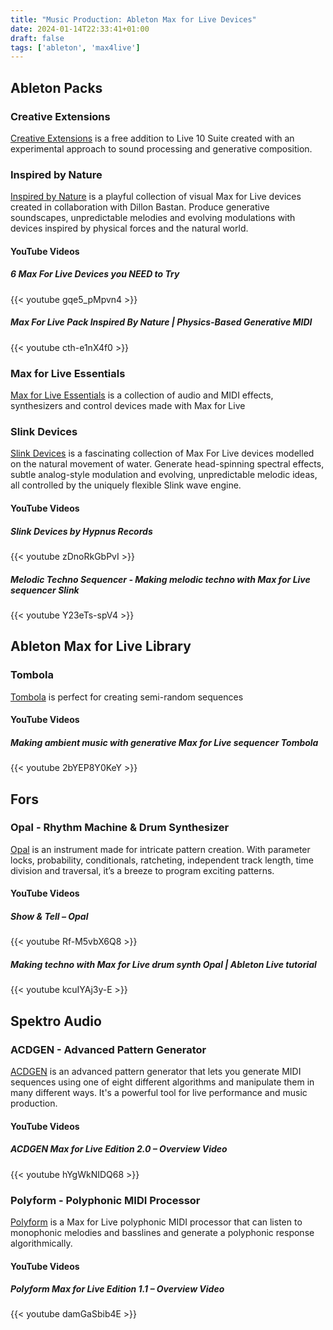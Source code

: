 ```yaml
---
title: "Music Production: Ableton Max for Live Devices"
date: 2024-01-14T22:33:41+01:00
draft: false
tags: ['ableton', 'max4live']
---
```

## Ableton Packs

### Creative Extensions
[Creative Extensions](https://www.ableton.com/en/packs/creative-extensions/) is a free addition to Live 10 Suite created with an experimental approach to sound processing and generative composition.

### Inspired by Nature
[Inspired by Nature](https://www.ableton.com/en/packs/inspired-nature/) is a playful collection of visual Max for Live devices created in collaboration with Dillon Bastan. Produce generative soundscapes, unpredictable melodies and evolving modulations with devices inspired by physical forces and the natural world.
#### YouTube Videos
##### 6 Max For Live Devices you NEED to Try
{{< youtube gqe5_pMpvn4 >}}
##### Max For Live Pack Inspired By Nature | Physics-Based Generative MIDI
{{< youtube cth-e1nX4f0 >}}

### Max for Live Essentials
[Max for Live Essentials](https://www.ableton.com/en/packs/max-live-essentials/) is a collection of audio and MIDI effects, synthesizers and control devices made with Max for Live 

### Slink Devices
[Slink Devices](https://www.ableton.com/en/packs/slink-devices/) is a fascinating collection of Max For Live devices modelled on the natural movement of water. Generate head-spinning spectral effects, subtle analog-style modulation and evolving, unpredictable melodic ideas, all controlled by the uniquely flexible Slink wave engine.
#### YouTube Videos
##### Slink Devices by Hypnus Records
{{< youtube zDnoRkGbPvI >}}
##### Melodic Techno Sequencer - Making melodic techno with Max for Live sequencer Slink
{{< youtube Y23eTs-spV4 >}}

## Ableton Max for Live Library

### Tombola
[Tombola](https://maxforlive.com/library/device/8201/tombola-sequencer) is perfect for creating semi-random sequences
#### YouTube Videos
##### Making ambient music with generative Max for Live sequencer Tombola
{{< youtube 2bYEP8Y0KeY >}}

## Fors

### Opal - Rhythm Machine & Drum Synthesizer
[Opal](https://fors.fm/opal) is an instrument made for intricate pattern creation. With parameter locks, probability, conditionals, ratcheting, independent track length, time division and traversal, it’s a breeze to program exciting patterns.

#### YouTube Videos
##### Show & Tell – Opal
{{< youtube Rf-M5vbX6Q8 >}}
##### Making techno with Max for Live drum synth Opal | Ableton Live tutorial
{{< youtube kcuIYAj3y-E >}}

## Spektro Audio

### ACDGEN - Advanced Pattern Generator
[ACDGEN](https://spektroaudio.com/acdgen) is an advanced pattern generator that lets you generate MIDI sequences using one of eight different algorithms and manipulate them in many different ways. It's a powerful tool for live performance and music production.

#### YouTube Videos
##### ACDGEN Max for Live Edition 2.0 – Overview Video
{{< youtube hYgWkNIDQ68 >}}

### Polyform - Polyphonic MIDI Processor
[Polyform](https://spektroaudio.com/polyform) is a Max for Live polyphonic MIDI processor that can listen to monophonic melodies and basslines and generate a polyphonic response algorithmically.

#### YouTube Videos
##### Polyform Max for Live Edition 1.1 – Overview Video
{{< youtube damGaSbib4E >}}
